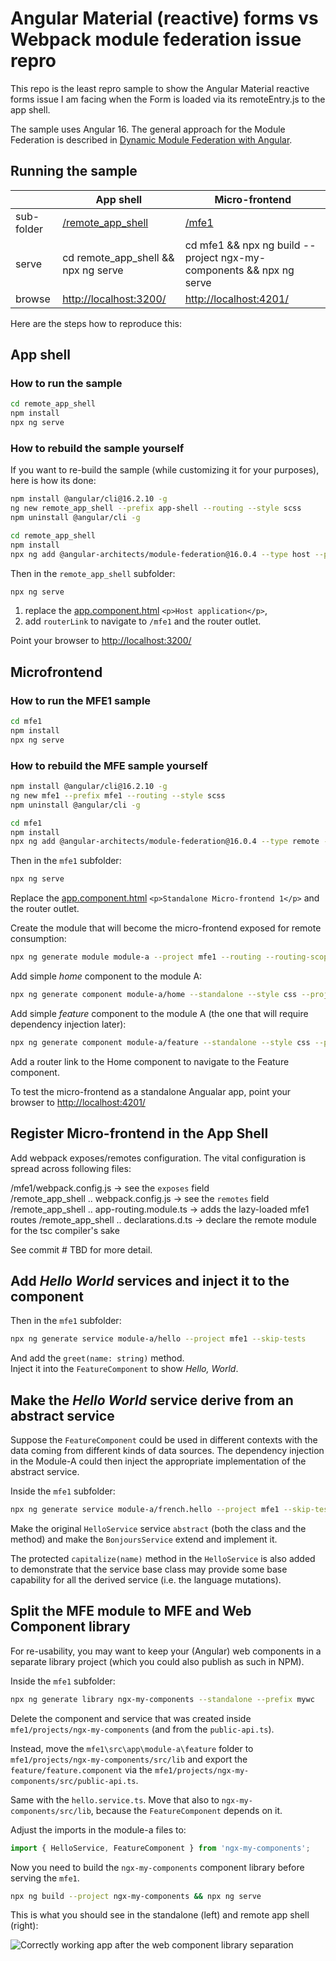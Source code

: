 # Angular Material (reactive) forms vs Webpack module federation issue repro

This repo is the least repro sample to show the Angular Material reactive forms issue I am facing when the Form is loaded via its remoteEntry.js to the app shell.

The sample uses Angular 16.
The general approach for the Module Federation is described in [Dynamic Module Federation with Angular](https://www.angulararchitects.io/en/blog/dynamic-module-federation-with-angular/).

## Running the sample

|            | App shell                              | Micro-frontend |
| ---------- | -------------------------------------- | -------------- |
| sub-folder | [/remote_app_shell](/remote_app_shell) | [/mfe1](/mfe1) |
| serve      | cd remote_app_shell && npx ng serve    | cd mfe1 && npx ng build --project ngx-my-components && npx ng serve |
| browse     | <http://localhost:3200/>               | <http://localhost:4201/> |

Here are the steps how to reproduce this:

## App shell

### How to run the sample

```bash
cd remote_app_shell
npm install
npx ng serve
```

### How to rebuild the sample yourself

If you want to re-build the sample (while customizing it for your purposes), here is how its done:

```bash
npm install @angular/cli@16.2.10 -g
ng new remote_app_shell --prefix app-shell --routing --style scss
npm uninstall @angular/cli -g

cd remote_app_shell
npm install
npx ng add @angular-architects/module-federation@16.0.4 --type host --project remote_app_shell --port 3200
```

Then in the `remote_app_shell` subfolder:

```bash
npx ng serve
```

1. replace the [app.component.html](./remote_app_shell/src/app/app.component.html) `<p>Host application</p>`,
2. add `routerLink` to navigate to `/mfe1` and the router outlet.

Point your browser to <http://localhost:3200/>

## Microfrontend

### How to run the MFE1 sample

```bash
cd mfe1
npm install
npx ng serve
```

### How to rebuild the MFE sample yourself

```bash
npm install @angular/cli@16.2.10 -g
ng new mfe1 --prefix mfe1 --routing --style scss
npm uninstall @angular/cli -g

cd mfe1
npm install
npx ng add @angular-architects/module-federation@16.0.4 --type remote --project mfe1 --port 4201
```

Then in the `mfe1` subfolder:

```bash
npx ng serve
```

Replace the [app.component.html](./mfe1/src/app/app.component.html) `<p>Standalone Micro-frontend 1</p>` and the router outlet.

Create the module that will become the micro-frontend exposed for remote consumption:

```bash
npx ng generate module module-a --project mfe1 --routing --routing-scope Child
```

Add simple _home_ component to the module A:

```bash
npx ng generate component module-a/home --standalone --style css --project mfe1
```

Add simple _feature_ component to the module A (the one that will require dependency injection later):

```bash
npx ng generate component module-a/feature --standalone --style css --project mfe1
```

Add a router link to the Home component to navigate to the Feature component.

To test the micro-frontend as a standalone Angualar app, point your browser to <http://localhost:4201/>

## Register Micro-frontend in the App Shell

Add webpack exposes/remotes configuration. The vital configuration is spread across following files:

/mfe1/webpack.config.js -> see the `exposes` field\
/remote_app_shell .. webpack.config.js -> see the `remotes` field\
/remote_app_shell .. app-routing.module.ts -> adds the lazy-loaded mfe1 routes
/remote_app_shell .. declarations.d.ts -> declare the remote module for the tsc compiler's sake

See commit # TBD for more detail.

## Add _Hello World_ services and inject it to the component

Then in the `mfe1` subfolder:

```bash
npx ng generate service module-a/hello --project mfe1 --skip-tests
```

And add the `greet(name: string)` method.\
Inject it into the `FeatureComponent` to show _Hello, World_.

## Make the _Hello World_ service derive from an abstract service

Suppose the `FeatureComponent` could be used in different contexts with the data coming from different kinds of data sources.
The dependency injection in the Module-A could then inject the appropriate implementation of the abstract service.

Inside the `mfe1` subfolder:

```bash
npx ng generate service module-a/french.hello --project mfe1 --skip-tests
```

Make the original `HelloService` service `abstract` (both the class and the method)
and make the `BonjoursService` extend and implement it.

The protected `capitalize(name)` method in the `HelloService` is also added to demonstrate
that the service base class may provide some base capability for all the derived service (i.e. the language mutations).

## Split the MFE module to MFE and Web Component library

For re-usability, you may want to keep your (Angular) web components in a separate library project (which you could also publish as such in NPM).

Inside the `mfe1` subfolder:

```bash
npx ng generate library ngx-my-components --standalone --prefix mywc
```

Delete the component and service that was created inside `mfe1/projects/ngx-my-components` (and from the `public-api.ts`).

Instead, move the `mfe1\src\app\module-a\feature` folder to `mfe1/projects/ngx-my-components/src/lib` and export the `feature/feature.component` via the `mfe1/projects/ngx-my-components/src/public-api.ts`.

Same with the `hello.service.ts`. Move that also to `ngx-my-components/src/lib`, because the `FeatureComponent` depends on it.

Adjust the imports in the module-a files to:

```typescript
import { HelloService, FeatureComponent } from 'ngx-my-components';
```

Now you need to build the `ngx-my-components` component library before serving the `mfe1`.

```bash
npx ng build --project ngx-my-components && npx ng serve
```

This is what you should see in the standalone (left) and remote app shell (right):

![Correctly working app after the web component library separation](doc/after-web-component-library-project-sepratation.png)

